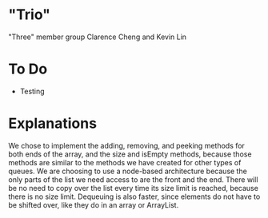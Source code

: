 # "Trio"
"Three" member group
Clarence Cheng and Kevin Lin
# To Do
- Testing
# Explanations
We chose to implement the adding, removing, and peeking methods for both ends of
the array, and the size and isEmpty methods, because those methods are similar to the methods we have created for
other types of queues.
We are choosing to use a node-based architecture because the only parts of the
list we need access to are the front and the end. There will be no need to copy
over the list every time its size limit is reached, because there is no size
limit. Dequeuing is also faster, since elements do not have to be shifted over,
like they do in an array or ArrayList.
